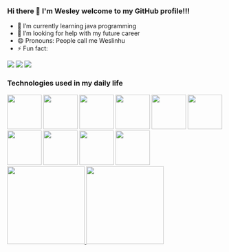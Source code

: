 ### Hi there 👋 I'm Wesley welcome to my GitHub profile!!!

- 🌱 I’m currently learning java programming
- 🤔 I’m looking for help with my future career
- 😄 Pronouns: People call me Weslinhu
- ⚡ Fun fact:

<div>
<a href="https://www.instagram.com/wesleyscorrea/" target="_blank"><img src="https://img.shields.io/badge/-Instagram-%23E4405F?style=for-the-badge&logo=instagram&logoColor=white" target="_blank"></a>
<a href = "mailto:wesleyscorrea@hotmail.com"><img src="https://img.shields.io/badge/Gmail-D14836?style=for-the-badge&logo=gmail&logoColor=white" target="_blank"></a>
<a href="https://www.linkedin.com/in/wesley-silvestre-corr%C3%AAa-6658a9158/" target="_blank"><img src="https://img.shields.io/badge/-LinkedIn-%230077B5?style=for-the-badge&logo=linkedin&logoColor=white" target="_blank"></a>   

### Technologies used in my daily life

</div>
<div>
    <img src="https://cdn.jsdelivr.net/gh/devicons/devicon/icons/java/java-original-wordmark.svg" width="80" height="80" />
    <img src="https://cdn.jsdelivr.net/gh/devicons/devicon/icons/spring/spring-original.svg" width="80" height="80" />
    <img src="https://cdn.jsdelivr.net/gh/devicons/devicon/icons/jsonwebtoken/jsonwebtoken-original.svg" width="80" height="80"/>
    <img src="https://www.keycloak.org/resources/images/keycloak_logo_480x108.png" width="auto" height="80"/>
    <img src="https://cdn.jsdelivr.net/gh/devicons/devicon/icons/python/python-original.svg" width="80" height="80"/>
    <img src="https://cdn.jsdelivr.net/gh/devicons/devicon/icons/go/go-original.svg" width="80" height="80"/>
    <img src="https://cdn.jsdelivr.net/gh/devicons/devicon/icons/postgresql/postgresql-original-wordmark.svg" width="80" height="80"/>
    <img src="https://cdn.jsdelivr.net/gh/devicons/devicon/icons/mongodb/mongodb-original-wordmark.svg" width="80" height="80"/>
    <img src="https://cdn.jsdelivr.net/gh/devicons/devicon/icons/docker/docker-original-wordmark.svg" width="80" height="80"/>
    <img src="https://cdn.jsdelivr.net/gh/devicons/devicon/icons/azure/azure-original.svg" width="80" height="80"/>
</div>
  <div>
<a href="https://github.com/WesleySCorrea">
<img height="180em" src="https://github-readme-stats.vercel.app/api/top-langs/?username=WesleySCorrea&layout=compact&langs_count=7&theme=merko"/>
<img height="180em" src="https://github-readme-stats.vercel.app/api?username=WesleySCorrea&show_icons=true&theme=merko&include_all_commits=true&count_private=true"/>
</div>

